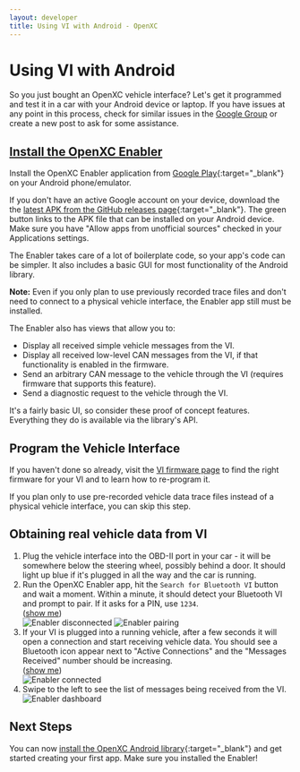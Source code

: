 ```yaml
---
layout: developer
title: Using VI with Android - OpenXC
---
```


<div class="page-header">
    <h1>Using VI  with Android</h1>
</div>

So you just bought an OpenXC vehicle interface? Let's get it programmed and
test it in a car with your Android device or laptop.
If you have issues at any point in this process, check for similar issues in the
[Google Group](http://groups.google.com/group/openxc) or create a new
post to ask for some assistance.

<h2 class="anchored" id="enabler">
<a href="#enabler">Install the OpenXC Enabler</a>
</h2>

Install the OpenXC Enabler application from [Google
Play](https://play.google.com/store/apps/details?id=com.openxcplatform.enabler){:target="_blank"} on your Android phone/emulator.

If you don't have an active Google account on your device, download the the
[latest APK from the GitHub releases
page](https://github.com/openxc/openxc-android/releases){:target="_blank"}. The green button links
to the APK file that can be installed on your Android device. Make sure you have
"Allow apps from unofficial sources" checked in your Applications settings.

The Enabler takes care of a lot of boilerplate code, so your app's code can be
simpler. It also includes a basic GUI for most functionality of the Android
library.

<div class="alert alert-danger">
<strong>Note:</strong> Even if you only plan to use previously recorded trace
files and don't need to connect to a physical vehicle interface, the Enabler app
still must be installed.
</div>

The Enabler also has views that allow you to:

* Display all received simple vehicle messages from the VI.
* Display all received low-level CAN messages from the VI, if that
    functionality is enabled in the firmware.
* Send an arbitrary CAN message to the vehicle through the VI (requires firmware
    that supports this feature).
* Send a diagnostic request to the vehicle through the VI.

It's a fairly basic UI, so consider these proof of concept features. Everything
they do is available via the library's API.

## Program the Vehicle Interface

If you haven't done so already, visit the [VI firmware page](/vehicle-interface/firmware.html) to find the
right firmware for your VI and to learn how to re-program it.

If you plan only to use pre-recorded vehicle data trace files instead of a
physical vehicle interface, you can skip this step.

## Obtaining real vehicle data from VI

<ol>
<li>Plug the vehicle interface into the OBD-II port in your car - it will be
somewhere below the steering wheel, possibly behind a door. It should light up
blue if it's plugged in all the way and the car is running.</li>

<li>Run the OpenXC Enabler app, hit the <code>Search for Bluetooth VI</code>
button and wait a moment. Within a minute, it should detect your Bluetooth VI
and prompt to pair. If it asks for a PIN, use <code>1234</code>.
<br/>
(<a class="extra-screenshots-controls" href="#extra-inactive-enabler-screenshots">show me</a>)

<div class="extra-screenshots" id="extra-inactive-enabler-screenshots">
<img title="OpenXC Enabler App" alt="Enabler disconnected" src="/images/test-screenshots/enabler-disconnected.png"/>
<img title="OpenXC Enabler App" alt="Enabler pairing" src="/images/test-screenshots/enabler-pairing.png"/>
</div>

</li>

<li>If your VI is plugged into a running vehicle, after a few seconds it will
open a connection and start receiving vehicle data. You should see a Bluetooth
icon appear next to "Active Connections" and the "Messages Received" number
should be increasing.
<br/>
(<a class="extra-screenshots-controls" href="#extra-active-enabler-screenshots">show me</a>)

<div class="extra-screenshots" id="extra-active-enabler-screenshots">
<img title="OpenXC Enabler App" alt="Enabler connected" src="/images/test-screenshots/enabler-connected.png"/>
</div>
</li>

<li>Swipe to the left to see the list of messages being received from the VI.
<br/>
<img title="OpenXC Enabler App" alt="Enabler dashboard" src="/images/test-screenshots/dashboard.png"/>
</li>
</ol>

<div class="page-header">
<h2>Next Steps</h2>
</div>

You can now [install the OpenXC Android
library](/android/library-installation.html){:target="_blank"} and get started creating
your first app. Make sure you installed the Enabler!

[enabler-source]: https://github.com/openxc/openxc-android/tree/master/enabler
